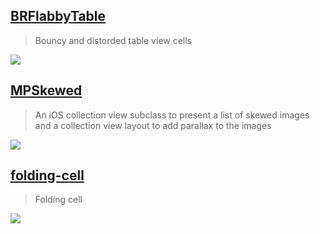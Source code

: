 [BRFlabbyTable](https://github.com/brocoo/BRFlabbyTable)
--
> Bouncy and distorded table view cells

![](https://camo.githubusercontent.com/be91b8bb8106725590a370646997ba1a83d7d387/687474703a2f2f692e696d6775722e636f6d2f466c3930724c6d2e706e67)

[MPSkewed](https://github.com/MP0w/MPSkewed)
--
> An iOS collection view subclass to present a list of skewed images and a collection view layout to add parallax to the images

![](https://github.com/MP0w/MPSkewed/raw/master/img/inaction2.gif)

[folding-cell](https://github.com/Ramotion/folding-cell)
--
> Folding cell

![](https://github.com/Ramotion/folding-cell/raw/master/Screenshots/folding-cell.gif)
